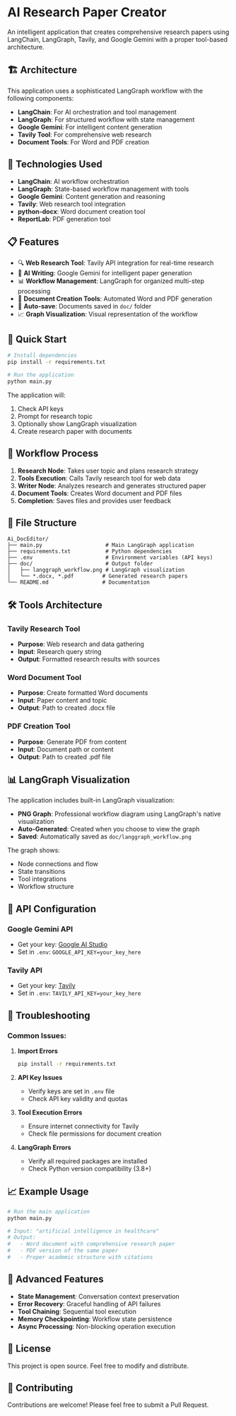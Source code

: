 # AI Research Paper Creator

An intelligent application that creates comprehensive research papers using LangChain, LangGraph, Tavily, and Google Gemini with a proper tool-based architecture.

## 🏗️ Architecture

This application uses a sophisticated LangGraph workflow with the following components:

- **LangChain**: For AI orchestration and tool management
- **LangGraph**: For structured workflow with state management
- **Google Gemini**: For intelligent content generation
- **Tavily Tool**: For comprehensive web research
- **Document Tools**: For Word and PDF creation

## 🔧 Technologies Used

- **LangChain**: AI workflow orchestration
- **LangGraph**: State-based workflow management with tools
- **Google Gemini**: Content generation and reasoning
- **Tavily**: Web research tool integration
- **python-docx**: Word document creation tool
- **ReportLab**: PDF generation tool

## 📋 Features

- 🔍 **Web Research Tool**: Tavily API integration for real-time research
- 🤖 **AI Writing**: Google Gemini for intelligent paper generation
- 📊 **Workflow Management**: LangGraph for organized multi-step processing
- 📄 **Document Creation Tools**: Automated Word and PDF generation
- 💾 **Auto-save**: Documents saved in `doc/` folder
- 📈 **Graph Visualization**: Visual representation of the workflow

## 🚀 Quick Start

```bash
# Install dependencies
pip install -r requirements.txt

# Run the application
python main.py
```

The application will:
1. Check API keys
2. Prompt for research topic
3. Optionally show LangGraph visualization
4. Create research paper with documents

## 🔄 Workflow Process

1. **Research Node**: Takes user topic and plans research strategy
2. **Tools Execution**: Calls Tavily research tool for web data
3. **Writer Node**: Analyzes research and generates structured paper
4. **Document Tools**: Creates Word document and PDF files
5. **Completion**: Saves files and provides user feedback

## 📁 File Structure

```
Ai_DocEditor/
├── main.py                    # Main LangGraph application
├── requirements.txt           # Python dependencies
├── .env                       # Environment variables (API keys)
├── doc/                       # Output folder
│   ├── langgraph_workflow.png # LangGraph visualization
│   └── *.docx, *.pdf         # Generated research papers
└── README.md                 # Documentation
```

## 🛠️ Tools Architecture

### Tavily Research Tool
- **Purpose**: Web research and data gathering
- **Input**: Research query string
- **Output**: Formatted research results with sources

### Word Document Tool
- **Purpose**: Create formatted Word documents
- **Input**: Paper content and topic
- **Output**: Path to created .docx file

### PDF Creation Tool
- **Purpose**: Generate PDF from content
- **Input**: Document path or content
- **Output**: Path to created .pdf file

## 📊 LangGraph Visualization

The application includes built-in LangGraph visualization:

- **PNG Graph**: Professional workflow diagram using LangGraph's native visualization
- **Auto-Generated**: Created when you choose to view the graph
- **Saved**: Automatically saved as `doc/langgraph_workflow.png`

The graph shows:
- Node connections and flow
- State transitions
- Tool integrations
- Workflow structure

## 🔧 API Configuration

### Google Gemini API
- Get your key: [Google AI Studio](https://makersuite.google.com/app/apikey)
- Set in `.env`: `GOOGLE_API_KEY=your_key_here`

### Tavily API
- Get your key: [Tavily](https://app.tavily.com/)
- Set in `.env`: `TAVILY_API_KEY=your_key_here`

## 🚨 Troubleshooting

### Common Issues:

1. **Import Errors**
   ```bash
   pip install -r requirements.txt
   ```

2. **API Key Issues**
   - Verify keys are set in `.env` file
   - Check API key validity and quotas

3. **Tool Execution Errors**
   - Ensure internet connectivity for Tavily
   - Check file permissions for document creation

4. **LangGraph Errors**
   - Verify all required packages are installed
   - Check Python version compatibility (3.8+)

## 📈 Example Usage

```python
# Run the main application
python main.py

# Input: "artificial intelligence in healthcare"
# Output: 
#   - Word document with comprehensive research paper
#   - PDF version of the same paper
#   - Proper academic structure with citations
```

## 🎯 Advanced Features

- **State Management**: Conversation context preservation
- **Error Recovery**: Graceful handling of API failures
- **Tool Chaining**: Sequential tool execution
- **Memory Checkpointing**: Workflow state persistence
- **Async Processing**: Non-blocking operation execution

## 📜 License

This project is open source. Feel free to modify and distribute.

## 🤝 Contributing

Contributions are welcome! Please feel free to submit a Pull Request.
